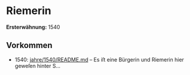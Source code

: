 # Riemerin

**Ersterwähnung:** 1540

## Vorkommen
- 1540: [jahre/1540/README.md](../jahre/1540/README.md) – Es iſt eine Bürgerin und Riemerin hier geweſen
hinter S...
